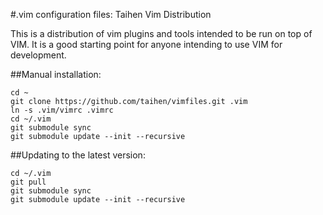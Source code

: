 #.vim configuration files: Taihen Vim Distribution

This is a distribution of vim plugins and tools intended to be run on top of VIM. It is a good starting point for anyone intending to use VIM for development.

##Manual installation:

	cd ~
	git clone https://github.com/taihen/vimfiles.git .vim
	ln -s .vim/vimrc .vimrc
	cd ~/.vim
	git submodule sync
	git submodule update --init --recursive

##Updating to the latest version:

	cd ~/.vim
	git pull
	git submodule sync
	git submodule update --init --recursive
